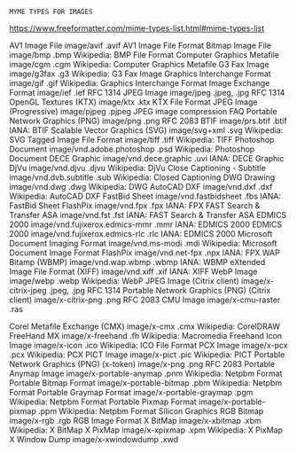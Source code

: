    MYME TYPES FOR IMAGES

https://www.freeformatter.com/mime-types-list.html#mime-types-list

AV1 Image File
image/avif
.avif
AV1 Image File Format
Bitmap Image File
image/bmp
.bmp
Wikipedia: BMP File Format
Computer Graphics Metafile
image/cgm
.cgm
Wikipedia: Computer Graphics Metafile
G3 Fax Image
image/g3fax
.g3
Wikipedia: G3 Fax Image
Graphics Interchange Format
image/gif
.gif
Wikipedia: Graphics Interchange Format
Image Exchange Format
image/ief
.ief
RFC 1314
JPEG Image
image/jpeg
.jpeg, .jpg
RFC 1314
OpenGL Textures (KTX)
image/ktx
.ktx
KTX File Format
JPEG Image (Progressive)
image/pjpeg
.pjpeg
JPEG image compression FAQ
Portable Network Graphics (PNG)
image/png
.png
RFC 2083
BTIF
image/prs.btif
.btif
IANA: BTIF
Scalable Vector Graphics (SVG)
image/svg+xml
.svg
Wikipedia: SVG
Tagged Image File Format
image/tiff
.tiff
Wikipedia: TIFF
Photoshop Document
image/vnd.adobe.photoshop
.psd
Wikipedia: Photoshop Document
DECE Graphic
image/vnd.dece.graphic
.uvi
IANA: DECE Graphic
DjVu
image/vnd.djvu
.djvu
Wikipedia: DjVu
Close Captioning - Subtitle
image/vnd.dvb.subtitle
.sub
Wikipedia: Closed Captioning
DWG Drawing
image/vnd.dwg
.dwg
Wikipedia: DWG
AutoCAD DXF
image/vnd.dxf
.dxf
Wikipedia: AutoCAD DXF
FastBid Sheet
image/vnd.fastbidsheet
.fbs
IANA: FastBid Sheet
FlashPix
image/vnd.fpx
.fpx
IANA: FPX
FAST Search & Transfer ASA
image/vnd.fst
.fst
IANA: FAST Search & Transfer ASA
EDMICS 2000
image/vnd.fujixerox.edmics-mmr
.mmr
IANA: EDMICS 2000
EDMICS 2000
image/vnd.fujixerox.edmics-rlc
.rlc
IANA: EDMICS 2000
Microsoft Document Imaging Format
image/vnd.ms-modi
.mdi
Wikipedia: Microsoft Document Image Format
FlashPix
image/vnd.net-fpx
.npx
IANA: FPX
WAP Bitamp (WBMP)
image/vnd.wap.wbmp
.wbmp
IANA: WBMP
eXtended Image File Format (XIFF)
image/vnd.xiff
.xif
IANA: XIFF
WebP Image
image/webp
.webp
Wikipedia: WebP
JPEG Image (Citrix client)
image/x-citrix-jpeg
.jpeg, .jpg
RFC 1314
Portable Network Graphics (PNG) (Citrix client)
image/x-citrix-png
.png
RFC 2083
CMU Image
image/x-cmu-raster
.ras

Corel Metafile Exchange (CMX)
image/x-cmx
.cmx
Wikipedia: CorelDRAW
FreeHand MX
image/x-freehand
.fh
Wikipedia: Macromedia Freehand
Icon Image
image/x-icon
.ico
Wikipedia: ICO File Format
PCX Image
image/x-pcx
.pcx
Wikipedia: PCX
PICT Image
image/x-pict
.pic
Wikipedia: PICT
Portable Network Graphics (PNG) (x-token)
image/x-png
.png
RFC 2083
Portable Anymap Image
image/x-portable-anymap
.pnm
Wikipedia: Netpbm Format
Portable Bitmap Format
image/x-portable-bitmap
.pbm
Wikipedia: Netpbm Format
Portable Graymap Format
image/x-portable-graymap
.pgm
Wikipedia: Netpbm Format
Portable Pixmap Format
image/x-portable-pixmap
.ppm
Wikipedia: Netpbm Format
Silicon Graphics RGB Bitmap
image/x-rgb
.rgb
RGB Image Format
X BitMap
image/x-xbitmap
.xbm
Wikipedia: X BitMap
X PixMap
image/x-xpixmap
.xpm
Wikipedia: X PixMap
X Window Dump
image/x-xwindowdump
.xwd
